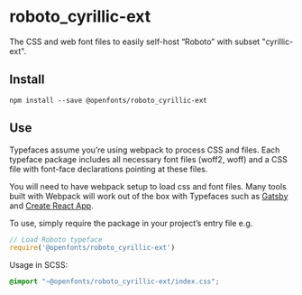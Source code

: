 
# roboto_cyrillic-ext

The CSS and web font files to easily self-host “Roboto” with subset "cyrillic-ext".

## Install

`npm install --save @openfonts/roboto_cyrillic-ext`

## Use

Typefaces assume you’re using webpack to process CSS and files. Each typeface
package includes all necessary font files (woff2, woff) and a CSS file with
font-face declarations pointing at these files.

You will need to have webpack setup to load css and font files. Many tools built
with Webpack will work out of the box with Typefaces such as [Gatsby](https://github.com/gatsbyjs/gatsby)
and [Create React App](https://github.com/facebookincubator/create-react-app).

To use, simply require the package in your project’s entry file e.g.

```javascript
// Load Roboto typeface
require('@openfonts/roboto_cyrillic-ext')
```

Usage in SCSS:
```scss
@import "~@openfonts/roboto_cyrillic-ext/index.css";
```
